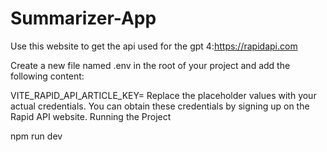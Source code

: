 # Summarizer-App

Use this website to get the api used for the gpt 4:https://rapidapi.com

Create a new file named .env in the root of your project and add the following content:

VITE_RAPID_API_ARTICLE_KEY=
Replace the placeholder values with your actual credentials. You can obtain these credentials by signing up on the Rapid API website.
Running the Project

npm run dev





